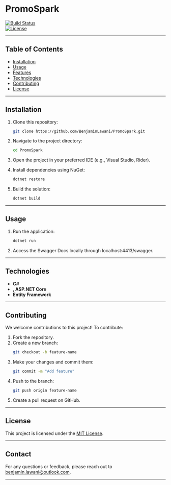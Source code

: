 

# **PromoSpark**  

[![Build Status](https://img.shields.io/badge/build-passing-brightgreen)](https://github.com/username/project-name)  
[![License](https://img.shields.io/badge/license-MIT-blue.svg)](LICENSE)  

  

---

## **Table of Contents**  

- [Installation](#installation)  
- [Usage](#usage)  
- [Features](#features)  
- [Technologies](#technologies)  
- [Contributing](#contributing)  
- [License](#license)  

---

## **Installation**  

1. Clone this repository:  
   ```bash  
   git clone https://github.com/BenjaminLawani/PromoSpark.git  
   ```  
2. Navigate to the project directory:  
   ```bash  
   cd PromoSpark
   ```  
3. Open the project in your preferred IDE (e.g., Visual Studio, Rider).  

4. Install dependencies using NuGet:  
   ```bash  
   dotnet restore  
   ```  
5. Build the solution:  
   ```bash  
   dotnet build  
   ```  

---

## **Usage**  

1. Run the application:  
   ```bash  
   dotnet run  
   ```  
2. Access the Swagger Docs locally through localhost:4413/swagger.  

---

## **Technologies**  

- **C#**  
- **, ASP.NET Core**  
- **Entity Framework**  

---

## **Contributing**  

We welcome contributions to this project! To contribute:  

1. Fork the repository.  
2. Create a new branch:  
   ```bash  
   git checkout -b feature-name  
   ```  
3. Make your changes and commit them:  
   ```bash  
   git commit -m "Add feature"  
   ```  
4. Push to the branch:  
   ```bash  
   git push origin feature-name  
   ```  
5. Create a pull request on GitHub.  

---

## **License**  

This project is licensed under the [MIT License](LICENSE).  

---

## **Contact**  

For any questions or feedback, please reach out to benjamin.lawani@outlook.com.  

--- 
